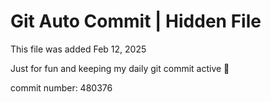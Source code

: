 # Git Auto Commit | Hidden File

This file was added Feb 12, 2025

Just for fun and keeping my daily git commit active 🤪

commit number: 480376
